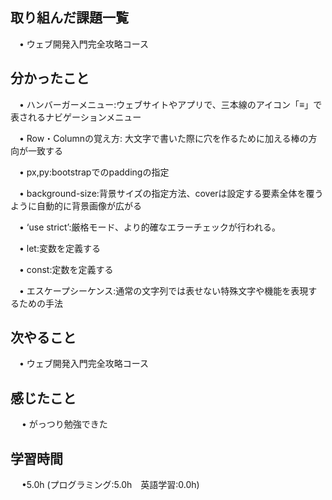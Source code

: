## 取り組んだ課題一覧

 　• ウェブ開発入門完全攻略コース

## 分かったこと

 　• ハンバーガーメニュー:ウェブサイトやアプリで、三本線のアイコン「≡」で表されるナビゲーションメニュー

 　• Row・Columnの覚え方: 大文字で書いた際に穴を作るために加える棒の方向が一致する

 　• px,py:bootstrapでのpaddingの指定

 　• background-size:背景サイズの指定方法、coverは設定する要素全体を覆うように自動的に背景画像が広がる

 　• ‘use strict’:厳格モード、より的確なエラーチェックが行われる。

 　• let:変数を定義する

 　• const:定数を定義する

 　• エスケープシーケンス:通常の文字列では表せない特殊文字や機能を表現するための手法

## 次やること　
           
 　• ウェブ開発入門完全攻略コース

## 感じたこと

　 • がっつり勉強できた

## 学習時間

　 •5.0h (プログラミング:5.0h　英語学習:0.0h)